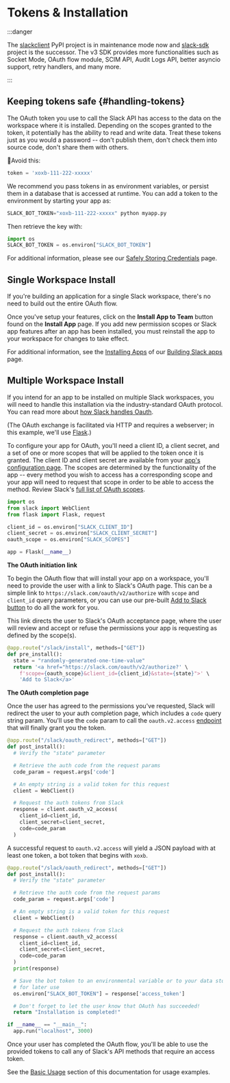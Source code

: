 # Tokens & Installation

:::danger

The [slackclient](https://pypi.org/project/slackclient/) PyPI project is
in maintenance mode now and
[slack-sdk](https://pypi.org/project/slack-sdk/) project is the
successor. The v3 SDK provides more functionalities such as Socket Mode,
OAuth flow module, SCIM API, Audit Logs API, better asyncio support,
retry handlers, and many more.

:::

## Keeping tokens safe {#handling-tokens}

The OAuth token you use to call the Slack API has access to the data on
the workspace where it is installed. Depending on the scopes granted to
the token, it potentially has the ability to read and write data. Treat
these tokens just as you would a password \-- don\'t publish them,
don\'t check them into source code, don\'t share them with others.

🚫Avoid this:

``` python
token = 'xoxb-111-222-xxxxx'
```

We recommend you pass tokens in as environment variables, or persist
them in a database that is accessed at runtime. You can add a token to
the environment by starting your app as:

``` python
SLACK_BOT_TOKEN="xoxb-111-222-xxxxx" python myapp.py
```

Then retrieve the key with:

``` python
import os
SLACK_BOT_TOKEN = os.environ["SLACK_BOT_TOKEN"]
```

For additional information, please see our [Safely Storing
Credentials](https://api.slack.com/authentication/best-practices) page.

## Single Workspace Install

If you\'re building an application for a single Slack workspace,
there\'s no need to build out the entire OAuth flow.

Once you\'ve setup your features, click on the **Install App to Team**
button found on the **Install App** page. If you add new permission
scopes or Slack app features after an app has been installed, you must
reinstall the app to your workspace for changes to take effect.

For additional information, see the [Installing
Apps](https://api.slack.com/start/overview#installing_distributing) of
our [Building Slack apps](https://api.slack.com/start) page.

## Multiple Workspace Install

If you intend for an app to be installed on multiple Slack workspaces,
you will need to handle this installation via the industry-standard
OAuth protocol. You can read more about [how Slack handles
Oauth](https://api.slack.com/authentication/oauth-v2).

(The OAuth exchange is facilitated via HTTP and requires a webserver; in
this example, we\'ll use [Flask](https://flask.palletsprojects.com/).)

To configure your app for OAuth, you\'ll need a client ID, a client
secret, and a set of one or more scopes that will be applied to the
token once it is granted. The client ID and client secret are available
from your [app\'s configuration page](https://api.slack.com/apps). The
scopes are determined by the functionality of the app \-- every method
you wish to access has a corresponding scope and your app will need to
request that scope in order to be able to access the method. Review
Slack\'s [full list of OAuth scopes](https://api.slack.com/scopes).

``` python
import os
from slack import WebClient
from flask import Flask, request

client_id = os.environ["SLACK_CLIENT_ID"]
client_secret = os.environ["SLACK_CLIENT_SECRET"]
oauth_scope = os.environ["SLACK_SCOPES"]

app = Flask(__name__)
```

**The OAuth initiation link**

To begin the OAuth flow that will install your app on a workspace,
you\'ll need to provide the user with a link to Slack\'s OAuth page.
This can be a simple link to `https://slack.com/oauth/v2/authorize` with
`scope` and `client_id` query parameters, or you can use our pre-built
[Add to Slack button](https://api.slack.com/docs/slack-button) to do all
the work for you.

This link directs the user to Slack\'s OAuth acceptance page, where the
user will review and accept or refuse the permissions your app is
requesting as defined by the scope(s).

``` python
@app.route("/slack/install", methods=["GET"])
def pre_install():
  state = "randomly-generated-one-time-value"
  return '<a href="https://slack.com/oauth/v2/authorize?' \
    f'scope={oauth_scope}&client_id={client_id}&state={state}">' \
    'Add to Slack</a>'
```

**The OAuth completion page**

Once the user has agreed to the permissions you\'ve requested, Slack
will redirect the user to your auth completion page, which includes a
`code` query string param. You\'ll use the `code` param to call the
`oauth.v2.access`
[endpoint](https://api.slack.com/methods/oauth.v2.access) that will
finally grant you the token.

``` python
@app.route("/slack/oauth_redirect", methods=["GET"])
def post_install():
  # Verify the "state" parameter

  # Retrieve the auth code from the request params
  code_param = request.args['code']

  # An empty string is a valid token for this request
  client = WebClient()

  # Request the auth tokens from Slack
  response = client.oauth_v2_access(
    client_id=client_id,
    client_secret=client_secret,
    code=code_param
  )
```

A successful request to `oauth.v2.access` will yield a JSON payload with
at least one token, a bot token that begins with `xoxb`.

``` python
@app.route("/slack/oauth_redirect", methods=["GET"])
def post_install():
  # Verify the "state" parameter

  # Retrieve the auth code from the request params
  code_param = request.args['code']

  # An empty string is a valid token for this request
  client = WebClient()

  # Request the auth tokens from Slack
  response = client.oauth_v2_access(
    client_id=client_id,
    client_secret=client_secret,
    code=code_param
  )
  print(response)

  # Save the bot token to an environmental variable or to your data store
  # for later use
  os.environ["SLACK_BOT_TOKEN"] = response['access_token']

  # Don't forget to let the user know that OAuth has succeeded!
  return "Installation is completed!"

if __name__ == "__main__":
  app.run("localhost", 3000)
```

Once your user has completed the OAuth flow, you\'ll be able to use the
provided tokens to call any of Slack\'s API methods that require an
access token.

See the [Basic Usage](./basic_usage.html) section of this documentation
for usage examples.
